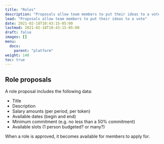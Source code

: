 ```yaml
---
title: "Roles"
description: "Proposals allow team members to put their ideas to a vote"
lead: "Proposals allow team members to put their ideas to a vote"
date: 2021-02-18T10:43:15-05:00
lastmod: 2021-02-18T10:43:15-05:00
draft: false
images: []
menu: 
  docs:
    parent: "platform"
weight: 140
toc: true
---
```


## Role proposals
A role proposal includes the following data:
- Title
- Description
- Salary amounts (per period, per token)
- Available dates (begin and end)
- Minimum commitment (e.g. no less than a 50% commitment)
- Available slots (1 person budgeted? or many?)

When a role is approved, it becomes available for members to apply for.
